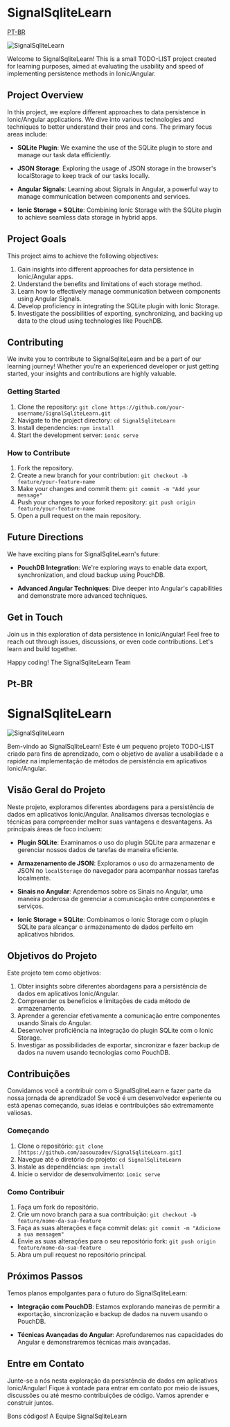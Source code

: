 # SignalSqliteLearn

[PT-BR](#pt-br)

![SignalSqliteLearn](https://io.google/2023/app/images/browse-topics.svg)

Welcome to SignalSqliteLearn! This is a small TODO-LIST project created for learning purposes, aimed at evaluating the usability and speed of implementing persistence methods in Ionic/Angular.

## Project Overview

In this project, we explore different approaches to data persistence in Ionic/Angular applications. We dive into various technologies and techniques to better understand their pros and cons. The primary focus areas include:

- **SQLite Plugin**: We examine the use of the SQLite plugin to store and manage our task data efficiently.

- **JSON Storage**: Exploring the usage of JSON storage in the browser's localStorage to keep track of our tasks locally.

- **Angular Signals**: Learning about Signals in Angular, a powerful way to manage communication between components and services.

- **Ionic Storage + SQLite**: Combining Ionic Storage with the SQLite plugin to achieve seamless data storage in hybrid apps.

## Project Goals

This project aims to achieve the following objectives:

1. Gain insights into different approaches for data persistence in Ionic/Angular apps.
2. Understand the benefits and limitations of each storage method.
3. Learn how to effectively manage communication between components using Angular Signals.
4. Develop proficiency in integrating the SQLite plugin with Ionic Storage.
5. Investigate the possibilities of exporting, synchronizing, and backing up data to the cloud using technologies like PouchDB.

## Contributing

We invite you to contribute to SignalSqliteLearn and be a part of our learning journey! Whether you're an experienced developer or just getting started, your insights and contributions are highly valuable.

### Getting Started

1. Clone the repository: `git clone https://github.com/your-username/SignalSqliteLearn.git`
2. Navigate to the project directory: `cd SignalSqliteLearn`
3. Install dependencies: `npm install`
4. Start the development server: `ionic serve`

### How to Contribute

1. Fork the repository.
2. Create a new branch for your contribution: `git checkout -b feature/your-feature-name`
3. Make your changes and commit them: `git commit -m "Add your message"`
4. Push your changes to your forked repository: `git push origin feature/your-feature-name`
5. Open a pull request on the main repository.

## Future Directions

We have exciting plans for SignalSqliteLearn's future:

- **PouchDB Integration**: We're exploring ways to enable data export, synchronization, and cloud backup using PouchDB.

- **Advanced Angular Techniques**: Dive deeper into Angular's capabilities and demonstrate more advanced techniques.

## Get in Touch

Join us in this exploration of data persistence in Ionic/Angular! Feel free to reach out through issues, discussions, or even code contributions. Let's learn and build together.

Happy coding!
The SignalSqliteLearn Team

## Pt-BR

# SignalSqliteLearn

![SignalSqliteLearn](https://io.google/2023/app/images/browse-topics.svg)

Bem-vindo ao SignalSqliteLearn! Este é um pequeno projeto TODO-LIST criado para fins de aprendizado, com o objetivo de avaliar a usabilidade e a rapidez na implementação de métodos de persistência em aplicativos Ionic/Angular.

## Visão Geral do Projeto

Neste projeto, exploramos diferentes abordagens para a persistência de dados em aplicativos Ionic/Angular. Analisamos diversas tecnologias e técnicas para compreender melhor suas vantagens e desvantagens. As principais áreas de foco incluem:

- **Plugin SQLite**: Examinamos o uso do plugin SQLite para armazenar e gerenciar nossos dados de tarefas de maneira eficiente.

- **Armazenamento de JSON**: Exploramos o uso do armazenamento de JSON no `localStorage` do navegador para acompanhar nossas tarefas localmente.

- **Sinais no Angular**: Aprendemos sobre os Sinais no Angular, uma maneira poderosa de gerenciar a comunicação entre componentes e serviços.

- **Ionic Storage + SQLite**: Combinamos o Ionic Storage com o plugin SQLite para alcançar o armazenamento de dados perfeito em aplicativos híbridos.

## Objetivos do Projeto

Este projeto tem como objetivos:

1. Obter insights sobre diferentes abordagens para a persistência de dados em aplicativos Ionic/Angular.
2. Compreender os benefícios e limitações de cada método de armazenamento.
3. Aprender a gerenciar efetivamente a comunicação entre componentes usando Sinais do Angular.
4. Desenvolver proficiência na integração do plugin SQLite com o Ionic Storage.
5. Investigar as possibilidades de exportar, sincronizar e fazer backup de dados na nuvem usando tecnologias como PouchDB.

## Contribuições

Convidamos você a contribuir com o SignalSqliteLearn e fazer parte da nossa jornada de aprendizado! Se você é um desenvolvedor experiente ou está apenas começando, suas ideias e contribuições são extremamente valiosas.

### Começando

1. Clone o repositório: `git clone [https://github.com/aasouzadev/SignalSqliteLearn.git]`
2. Navegue até o diretório do projeto: `cd SignalSqliteLearn`
3. Instale as dependências: `npm install`
4. Inicie o servidor de desenvolvimento: `ionic serve`

### Como Contribuir

1. Faça um fork do repositório.
2. Crie um novo branch para a sua contribuição: `git checkout -b feature/nome-da-sua-feature`
3. Faça as suas alterações e faça commit delas: `git commit -m "Adicione a sua mensagem"`
4. Envie as suas alterações para o seu repositório fork: `git push origin feature/nome-da-sua-feature`
5. Abra um pull request no repositório principal.

## Próximos Passos

Temos planos empolgantes para o futuro do SignalSqliteLearn:

- **Integração com PouchDB**: Estamos explorando maneiras de permitir a exportação, sincronização e backup de dados na nuvem usando o PouchDB.

- **Técnicas Avançadas do Angular**: Aprofundaremos nas capacidades do Angular e demonstraremos técnicas mais avançadas.

## Entre em Contato

Junte-se a nós nesta exploração da persistência de dados em aplicativos Ionic/Angular! Fique à vontade para entrar em contato por meio de issues, discussões ou até mesmo contribuições de código. Vamos aprender e construir juntos.

Bons códigos!
A Equipe SignalSqliteLearn
